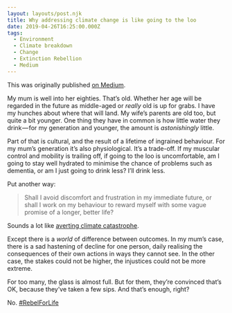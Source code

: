 ```yaml
---
layout: layouts/post.njk
title: Why addressing climate change is like going to the loo
date: 2019-04-26T16:25:00.000Z
tags:
  - Environment
  - Climate breakdown
  - Change
  - Extinction Rebellion
  - Medium
---
```

This was originally published [on Medium](https://medium.com/@schofeld/why-addressing-climate-change-is-like-going-to-the-loo-d7a826e3a409).

My mum is well into her eighties. That’s old. Whether her age will be regarded in the future as middle-aged or _really_ old is up for grabs. I have my hunches about where that will land. My wife’s parents are old too, but quite a bit younger. One thing they have in common is how little water they drink — for my generation and younger, the amount is _astonishingly_ little.

Part of that is cultural, and the result of a lifetime of ingrained behaviour. For my mum’s generation it’s also physiological. It’s a trade-off. If my muscular control and mobility is trailing off, if going to the loo is uncomfortable, am I going to stay well hydrated to minimise the chance of problems such as dementia, or am I just going to drink less? I’ll drink less.

Put another way: 

> Shall I avoid discomfort and frustration in my immediate future, or shall I work on my behaviour to reward myself with some vague promise of a longer, better life?

Sounds a lot like [averting climate catastrophe](https://www.bbc.co.uk/programmes/m00049b1).

Except there is a _world_ of difference between outcomes. In my mum’s case, there is a sad hastening of decline for one person, daily realising the consequences of their own actions in ways they cannot see. In the other case, the stakes could not be higher, the injustices could not be more extreme.

For too many, the glass is almost full. But for them, they’re convinced that’s OK, because they’ve taken a few sips. And that’s enough, right?

No. [#RebelForLife](https://rebellion.earth/)
